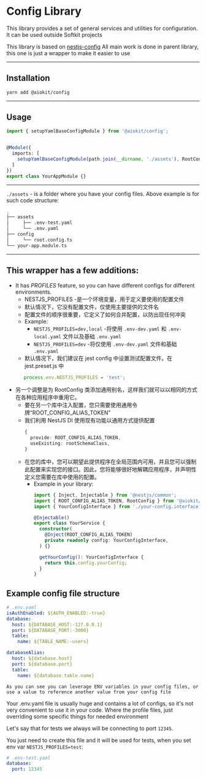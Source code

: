 # Config Library

This library provides a set of general services and utilities for configuration.
It can be used outside Softkit projects


This library is based on [nestjs-config](https://github.com/Nikaple/nest-typed-config)
All main work is done in parent library, this one is just a wrapper to make it easier to use

---

## Installation

```bash
yarn add @aiokit/config
```

---

## Usage

```typescript
import { setupYamlBaseConfigModule } from '@aiokit/config';


@Module({
  imports: [
    setupYamlBaseConfigModule(path.join(__dirname, './assets'), RootConfig),
  ]
})
export class YourAppModule {}


```

---

`./assets` - is a folder where you have your config files. Above example is for such code structure:


```bash                                                                        git(docs/readme_for_each_module↑1|✚1…1
.
├── assets
│     ├── .env-test.yaml
│     └── .env.yaml
├── config
│     └── root.config.ts
└── your-app.module.ts
```

---


## This wrapper has a few additions:

- It has *PROFILES* feature, so you can have different configs for different environments.
  - NESTJS_PROFILES -是一个环境变量，用于定义要使用的配置文件
  - 默认情况下，它没有配置文件，仅使用主要提供的文件名
  - 配置文件的顺序很重要，它定义了如何合并配置，以防出现任何冲突
  - Example:
    - `NESTJS_PROFILES=dev,local` -将使用 `.env-dev.yaml` 和 `.env-local.yaml` 文件以及基础 `.env.yaml`
    - `NESTJS_PROFILES=dev` -将仅使用 `.env-dev.yaml` 文件和基础 `.env.yaml`
  - 默认情况下，我们建议在 jest config 中设置测试配置文件。在 jest.preset.js 中
  ```javascript
     process.env.NESTJS_PROFILES = 'test';
  ```
- 另一个调整是为 RootConfig 类添加通用别名，这样我们就可以以相同的方式在各种应用程序中重用它。
  - 要在另一个库中注入配置，您只需要使用通用令牌“ROOT_CONFIG_ALIAS_TOKEN”
  - 我们利用 NestJS DI 使用现有功能以通用方式提供配置
      ```typescript
      {
        provide: ROOT_CONFIG_ALIAS_TOKEN,
        useExisting: rootSchemaClass,
      }
      ```
  - 在您的库中，您可以期望此提供程序在全局范围内可用，并且您可以强制此配置来实现您的接口。因此，您将能够很好地解耦应用程序，并声明性定义您需要在库中使用的配置。
    - Example in your library:
      ```typescript
      import { Inject, Injectable } from '@nestjs/common';
      import { ROOT_CONFIG_ALIAS_TOKEN, RootConfig } from '@aiokit/config';
      import { YourConfigInterface } from './your-config.interface';

      @Injectable()
      export class YourService {
        constructor(
          @Inject(ROOT_CONFIG_ALIAS_TOKEN)
          private readonly config: YourConfigInterface,
        ) {}

        getYourConfig(): YourConfigInterface {
          return this.config.yourConfig;
        }
      }
      ```


## Example config file structure

```yaml
# .env.yaml
isAuthEnabled: ${AUTH_ENABLED:-true}
database:
  host: ${DATABASE_HOST:-127.0.0.1}
  port: ${DATABASE_PORT:-3000}
  table:
    name: ${TABLE_NAME:-users}

databaseAlias:
  host: ${database.host}
  port: ${database.port}
  table:
    name: ${database.table.name}
```

`As you can see you can leverage ENV variables in your config files, or use a value to reference another value from your config file`

Your .env.yaml file is usually huge and contains a lot of configs, so it's not very convenient to use it in your code.
Where the profile files, just overriding some specific things for needed environment

Let's say that for tests we always will be connecting to port `12345`.

You just need to create this file and it will be used for tests, when you set env var `NESTJS_PROFILES=test`:

```yaml
# .env-test.yaml
database:
  port: 12345
```
